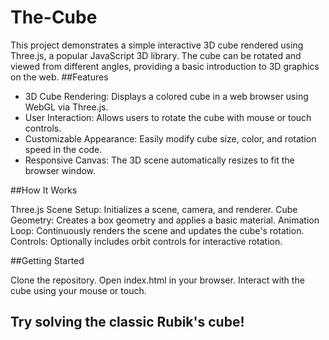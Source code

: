 # The-Cube

This project demonstrates a simple interactive 3D cube rendered using Three.js, a popular JavaScript 3D library. The cube can be rotated and viewed from different angles, providing a basic introduction to 3D graphics on the web.
##Features

- 3D Cube Rendering: Displays a colored cube in a web browser using WebGL via Three.js.
- User Interaction: Allows users to rotate the cube with mouse or touch controls.
- Customizable Appearance: Easily modify cube size, color, and rotation speed in the code.
- Responsive Canvas: The 3D scene automatically resizes to fit the browser window.

##How It Works

Three.js Scene Setup: Initializes a scene, camera, and renderer.
Cube Geometry: Creates a box geometry and applies a basic material.
Animation Loop: Continuously renders the scene and updates the cube's rotation.
Controls: Optionally includes orbit controls for interactive rotation.

##Getting Started

Clone the repository.
Open index.html in your browser.
Interact with the cube using your mouse or touch.

## Try solving the classic Rubik's cube!
